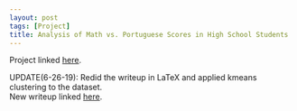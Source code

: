 ```yaml
---
layout: post
tags: [Project]
title: Analysis of Math vs. Portuguese Scores in High School Students
---
```

Project linked [here](https://nbviewer.jupyter.org/github/jeffreycheng3421/jeffreycheng3421.github.io/blob/master/rpdfs/Mvpscore.pdf).

UPDATE(6-26-19):
Redid the writeup in LaTeX and applied kmeans clustering to the dataset.
<br>
New writeup linked [here](https://nbviewer.jupyter.org/github/jeffreycheng3421/jeffreycheng3421.github.io/blob/master/rpdfs/Math%3APor%20Anal.pdf).

